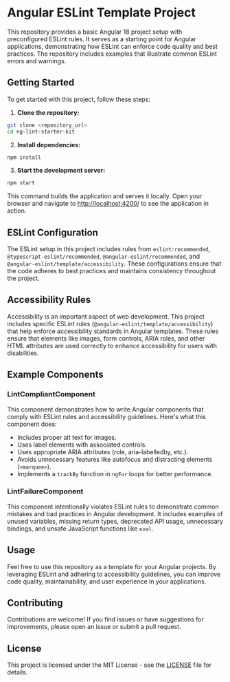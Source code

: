 # Angular ESLint Template Project

This repository provides a basic Angular 18 project setup with preconfigured ESLint rules. It serves as a starting point for Angular applications, demonstrating how ESLint can enforce code quality and best practices. The repository includes examples that illustrate common ESLint errors and warnings.

## Getting Started

To get started with this project, follow these steps:

1. **Clone the repository:**

  ```bash
  git clone <repository_url>
  cd ng-lint-starter-kit
  ```

2. **Install dependencies:**

  ```bash
  npm install
  ```
3. **Start the development server:**

  ```bash
  npm start
  ```

This command builds the application and serves it locally. Open your browser and navigate to [http://localhost:4200/](http://localhost:4200/) to see the application in action.

## ESLint Configuration

The ESLint setup in this project includes rules from `eslint:recommended`, `@typescript-eslint/recommended`, `@angular-eslint/recommended`, and `@angular-eslint/template/accessibility`. These configurations ensure that the code adheres to best practices and maintains consistency throughout the project.

## Accessibility Rules

Accessibility is an important aspect of web development. This project includes specific ESLint rules (`@angular-eslint/template/accessibility`) that help enforce accessibility standards in Angular templates. These rules ensure that elements like images, form controls, ARIA roles, and other HTML attributes are used correctly to enhance accessibility for users with disabilities.

## Example Components

### LintCompliantComponent

This component demonstrates how to write Angular components that comply with ESLint rules and accessibility guidelines. Here's what this component does:

- Includes proper alt text for images.
- Uses label elements with associated controls.
- Uses appropriate ARIA attributes (role, aria-labelledby, etc.).
- Avoids unnecessary features like autofocus and distracting elements (`<marquee>`).
- Implements a `trackBy` function in `ngFor` loops for better performance.

### LintFailureComponent

This component intentionally violates ESLint rules to demonstrate common mistakes and bad practices in Angular development. It includes examples of unused variables, missing return types, deprecated API usage, unnecessary bindings, and unsafe JavaScript functions like `eval`.

## Usage

Feel free to use this repository as a template for your Angular projects. By leveraging ESLint and adhering to accessibility guidelines, you can improve code quality, maintainability, and user experience in your applications.

## Contributing

Contributions are welcome! If you find issues or have suggestions for improvements, please open an issue or submit a pull request.

## License

This project is licensed under the MIT License - see the [LICENSE](LICENSE) file for details.
